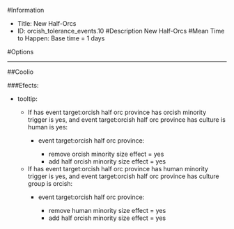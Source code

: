 #Information
 - Title: New Half-Orcs
 - ID: orcish_tolerance_events.10
#Description
New Half-Orcs
#Mean Time to Happen:
Base time = 1 days

#Options

___
##Coolio

###Efects:<ul><li>tooltip:</li><ul><li>If has event target:orcish half orc province has orcish minority trigger is yes, and event target:orcish half orc province has culture is human is yes:</li><ul><li>event target:orcish half orc province:</li><ul><li>remove orcish minority size effect = yes</li><li>add half orcish minority size effect = yes</li></ul></ul><li>If has event target:orcish half orc province has human minority trigger is yes, and event target:orcish half orc province has culture group is orcish:</li><ul><li>event target:orcish half orc province:</li><ul><li>remove human minority size effect = yes</li><li>add half orcish minority size effect = yes</li></ul></ul></ul></ul>

